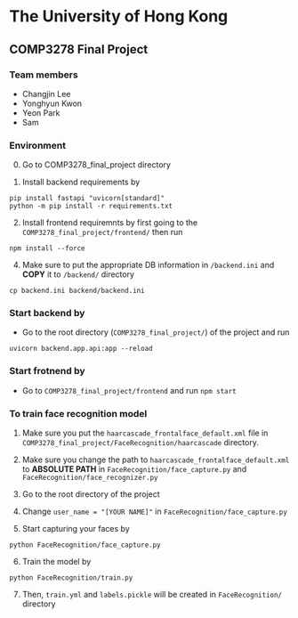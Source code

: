 # The University of Hong Kong

## COMP3278 Final Project

### Team members

- Changjin Lee
- Yonghyun Kwon
- Yeon Park
- Sam

### Environment

0. Go to COMP3278_final_project directory

1. Install backend requirements by

```shell
pip install fastapi "uvicorn[standard]"
python -m pip install -r requirements.txt
```

2. Install frontend requiremnts by first going to the `COMP3278_final_project/frontend/` then run

```shell
npm install --force
```

4. Make sure to put the appropriate DB information in `/backend.ini` and **COPY** it to `/backend/` directory

```shell
cp backend.ini backend/backend.ini
```

### Start backend by

- Go to the root directory (`COMP3278_final_project/`) of the project and run

```shell
uvicorn backend.app.api:app --reload
```

### Start frotnend by

- Go to `COMP3278_final_project/frontend` and run `npm start`

### To train face recognition model

1. Make sure you put the `haarcascade_frontalface_default.xml` file in `COMP3278_final_project/FaceRecognition/haarcascade` directory.

2. Make sure you change the path to `haarcascade_frontalface_default.xml` to **ABSOLUTE PATH** in `FaceRecognition/face_capture.py` and `FaceRecognition/face_recognizer.py`

3. Go to the root directory of the project
4. Change `user_name = "[YOUR NAME]"` in `FaceRecognition/face_capture.py`
5. Start capturing your faces by

```shell
python FaceRecognition/face_capture.py
```

6. Train the model by

```shell
python FaceRecognition/train.py
```

7. Then, `train.yml` and `labels.pickle` will be created in `FaceRecognition/` directory
